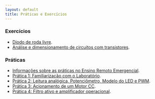 ```yaml
---
layout: default
title: Práticas e Exercícios
---
```


### Exercícios

* [Diodo de roda livre][ex-diodo].
* [Análise e dimensionamento de circuitos com transistores][ex-npn].

### Práticas
* [Informações sobre as práticas no Ensino Remoto Emergencial][praticas-ere].
* [Prática 1: Familiarização com o Laboratório][pratica1].
* [Prática 2: Leitura analógica, Potenciômetro, Modelo do LED e PWM][pratica2].
* [Prática 3: Acionamento de um Motor CC][pratica3].
* [Prática 4: Filtro ativo e amplificador operacional][pratica4].

[pratica1]: pratica1/
[pratica2]: pratica2/
[pratica3]: pratica3/
[pratica4]: pratica4/
[praticas-ere]: praticas-ere/
[ex-diodo]: ex-diodo-solenoide/
[ex-npn]: ex-npn/
